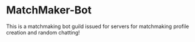 # MatchMaker-Bot
This is a matchmaking bot guild issued for servers for matchmaking profile creation and random chatting!

